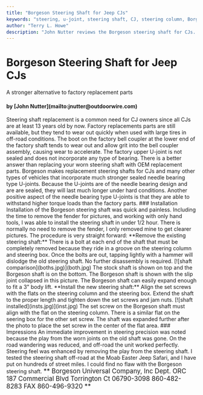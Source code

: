 ```yaml
---
title: "Borgeson Steering Shaft for Jeep CJs"
keywords: "steering, u-joint, steering shaft, CJ, steering column, Borgeson"
author: "Terry L. Howe"
description: "John Nutter reviews the Borgeson steering shaft for CJs.  The steering shaft replace the stock intermediate shaft to return positive steering response."
---
```


# Borgeson Steering Shaft for Jeep CJs
A stronger alternative to factory replacement parts
<H4>by [John Nutter](mailto:jnutter@outdoorwire.com)</H4>
Steering shaft replacement is a common need for CJ owners since all CJs are 
at least 13 years old by now. Factory replacements parts are still available,
but they tend to wear out quickly when used with large tires in off-road 
conditions. The boot on the factory bell coupler at the lower end of the 
factory shaft tends to wear out and allow grit
into the bell coupler assembly, causing wear to accelerate. The factory upper 
U-joint is not sealed and does not incorporate any type of bearing. 
There is a better answer than replacing your worn steering shaft with OEM 
replacement parts. Borgeson makes replacement steering shafts for CJs and 
many other types of vehicles that
incorporate much stronger sealed needle bearing type U-joints. Because the 
U-joints are of the needle bearing design and are are sealed, they will 
last much longer under hard conditions. Another positive aspect of the needle 
bearing type U-joints is that they are able to withstand higher torque loads 
than the factory parts.
### Installation
Installation of the Borgeson steering shaft was quick and painless. 
Including the time to remove the fender for pictures, and working with 
only hand tools, I was able to install the steering shaft in under 1/2 hour. 
There is normally no need to remove the fender, I only removed mine to get 
clearer pictures. 
The procedure is very straight forward:
**Remove the existing steering shaft:**
There is a bolt at each end of the shaft that must be completely
removed because they ride in a groove on the steering column and
steering box. Once the bolts are out, tapping lightly with a
hammer will dislodge the old steering shaft. No further disassembly is
required.
[![shaft comparison](boths.jpg)](both.jpg)
The stock shaft is shown on top and the Borgeson shaft is on the bottom.
The Borgeson shaft is shown with the slip joint collapsed in this picture.
The Borgeson shaft can easily expand enough to fit a 3" body lift. 
**Install the new steering shaft:**
Align the set screws with the flats on the steering column and the
steering box.  Extend the shaft to the proper length and tighten
down the set screws and jam nuts.
[![shaft installed](insts.jpg)](inst.jpg)
The set screw on the Borgeson shaft must align with the flat on 
the steering column.  There is a similar flat on the seering box 
for the other set screw.  The shaft was expanded further after the photo 
to place the set screw in the center of the flat area.
### Impressions
An immediate improvement in steering precision was noted because the
play from the worn joints on the old shaft was gone. On the road wandering was 
reduced, and off-road the unit worked perfectly.  Steering feel was enhanced
by removing the play from the steering shaft. 
I tested the steering shaft off-road at the Moab Easter Jeep Safari, 
and I have put on hundreds of street miles. I could find no flaw with 
the Borgeson steering shaft. 
<big>**
Borgeson Universal Company, Inc
Dept. ORC
187 Commercial Blvd
Torrington Ct 06790-3098
860-482-8283
FAX 860-496-9320
**</big>